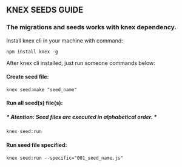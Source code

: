## KNEX SEEDS GUIDE


### The migrations and seeds works with knex dependency.

Install knex cli in your machine with command: 

    npm install knex -g

After knex cli installed, just run someone commands below:

#### Create seed file:

    knex seed:make "seed_name"
    
#### Run all seed(s) file(s):
##### * Atention:  Seed files are executed in alphabetical order. *

    knex seed:run

#### Run seed file specified:

    knex seed:run --specific="001_seed_name.js"
